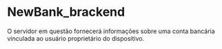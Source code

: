 # NewBank_brackend
O servidor em questão fornecerá informações sobre uma conta bancária vinculada ao usuário proprietário do dispositivo.
